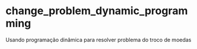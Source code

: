 # change_problem_dynamic_programming
Usando programação dinâmica para resolver problema do troco de moedas
